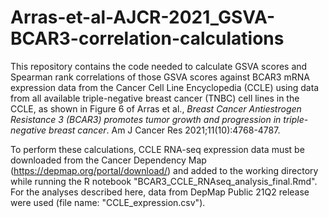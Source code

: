 # Arras-et-al-AJCR-2021_GSVA-BCAR3-correlation-calculations
 
This repository contains the code needed to calculate GSVA scores and Spearman rank correlations of those GSVA scores against BCAR3 mRNA expression data from the Cancer Cell Line Encyclopedia (CCLE) using data from all available triple-negative breast cancer (TNBC) cell lines in the CCLE, as shown in Figure 6 of Arras et al., *Breast Cancer Antiestrogen Resistance 3 (BCAR3) promotes tumor growth and progression in triple-negative breast cancer*. Am J Cancer Res 2021;11(10):4768-4787.

To perform these calculations, CCLE RNA-seq expression data must be downloaded from the Cancer Dependency Map (https://depmap.org/portal/download/) and added to the working directory while running the R notebook "BCAR3_CCLE_RNAseq_analysis_final.Rmd". For the analyses described here, data from DepMap Public 21Q2 release were used (file name: "CCLE_expression.csv").
